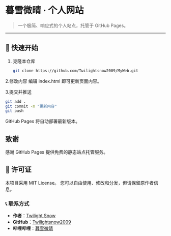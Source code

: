 # 暮雪微晴 · 个人网站  
> 一个极简、响应式的个人站点，托管于 GitHub Pages。  

---

## 🚀 快速开始
1. 克隆本仓库  
   ```bash
   git clone https://github.com/Twilightsnow2009/MyWeb.git

2.修改内容
编辑 index.html 即可更新页面内容。

3.提交并推送
```bash
git add .
git commit -m "更新内容"
git push
```
GitHub Pages 将自动部署最新版本。

 ## 致谢
感谢 GitHub Pages 提供免费的静态站点托管服务。

## 📜 许可证
本项目采用 MIT License。
您可以自由使用、修改和分发，但请保留原作者信息。

### 📞 联系方式
- **作者**：[Twilight Snow](https://github.com/Twilightsnow2009)  
- **GitHub**：[Twilightsnow2009](https://github.com/Twilightsnow2009)  
- **哔哩哔哩**：[暮雪微晴](https://space.bilibili.com/3493294795393244)
